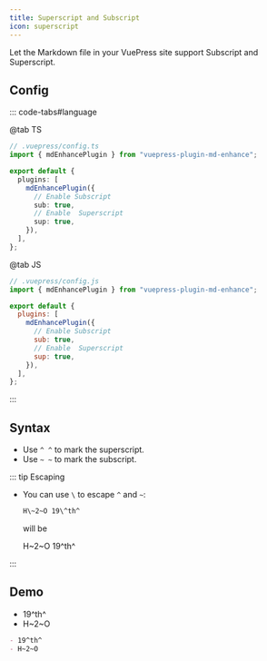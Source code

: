 ```yaml
---
title: Superscript and Subscript
icon: superscript
---
```


Let the Markdown file in your VuePress site support Subscript and Superscript.

<!-- more -->

## Config

::: code-tabs#language

@tab TS

```ts {8,10}
// .vuepress/config.ts
import { mdEnhancePlugin } from "vuepress-plugin-md-enhance";

export default {
  plugins: [
    mdEnhancePlugin({
      // Enable Subscript
      sub: true,
      // Enable  Superscript
      sup: true,
    }),
  ],
};
```

@tab JS

```js {8,10}
// .vuepress/config.js
import { mdEnhancePlugin } from "vuepress-plugin-md-enhance";

export default {
  plugins: [
    mdEnhancePlugin({
      // Enable Subscript
      sub: true,
      // Enable  Superscript
      sup: true,
    }),
  ],
};
```

:::

## Syntax

- Use `^ ^` to mark the superscript.
- Use `~ ~` to mark the subscript.

::: tip Escaping

- You can use `\` to escape `^` and `~`:

  ```md
  H\~2~O 19\^th^
  ```

  will be

  H\~2~O 19\^th^

:::

## Demo

- 19^th^
- H~2~O

```md
- 19^th^
- H~2~O
```
